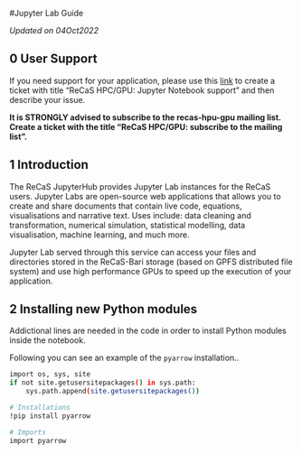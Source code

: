 #Jupyter Lab Guide

*Updated on 04Oct2022*

## 0 User Support
If you need support for your application, please use this [link](https://www.recas-bari.it/index.php/en/recas-bari-servizi-en/support-request) to create a ticket with title “ReCaS HPC/GPU: Jupyter Notebook support” and then describe your issue.


**It is STRONGLY advised to subscribe to the recas-hpu-gpu mailing list. Create a ticket with the title “ReCaS HPC/GPU: subscribe to the mailing list”.**

## 1 Introduction
The ReCaS JupyterHub provides Jupyter Lab instances for the ReCaS users. Jupyter Labs are open-source web applications that allows you to create and share documents that contain live code, equations, visualisations and narrative text.
Uses include: data cleaning and transformation, numerical simulation, statistical modelling, data visualisation, machine learning, and much more.

Jupyter Lab served through this service can access your files and directories stored in the ReCaS-Bari storage (based on GPFS distributed file system) and use high performance GPUs to speed up the execution of your application. 

## 2 Installing new Python modules
Addictional lines are needed in the code in order to install Python modules inside the notebook.

Following you can see an example of the `pyarrow` installation..

```bash
import os, sys, site
if not site.getusersitepackages() in sys.path:
    sys.path.append(site.getusersitepackages())

# Installations
!pip install pyarrow 

# Imports
import pyarrow
```
